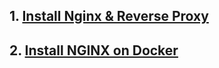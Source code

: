 ## 1. [Install Nginx & Reverse Proxy](https://github.com/KazamiHazaki/Dumbways-15/blob/main/nginx/install_nginx_reverse.md)
## 2. [Install NGINX on Docker](https://github.com/KazamiHazaki/Dumbways-15/blob/main/nginx/Nginx_on_docker.md)

